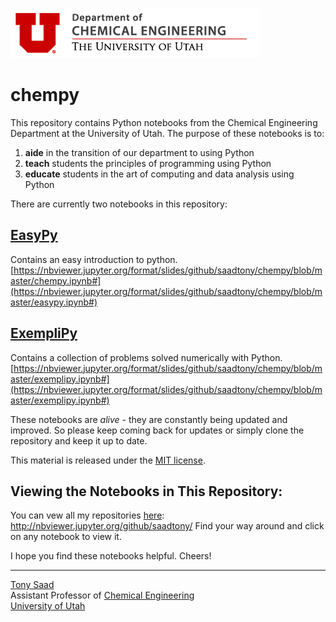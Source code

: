 ![](ChemE_logo.png)

# chempy

This repository contains Python notebooks from the Chemical Engineering Department at the University of Utah. The purpose of these notebooks is to:

1. **aide** in the transition of our department to using Python
2. **teach** students the principles of programming using Python
3. **educate** students in the art of computing and data analysis using Python

There are currently two notebooks in this repository:

## [EasyPy](https://nbviewer.jupyter.org/format/slides/github/saadtony/chempy/blob/master/easypy.ipynb#)
Contains an easy introduction to python.
[https://nbviewer.jupyter.org/format/slides/github/saadtony/chempy/blob/master/chempy.ipynb#](https://nbviewer.jupyter.org/format/slides/github/saadtony/chempy/blob/master/easypy.ipynb#)


## [ExempliPy](https://nbviewer.jupyter.org/format/slides/github/saadtony/chempy/blob/master/exemplipy.ipynb#)
Contains a collection of problems solved numerically with Python.
[https://nbviewer.jupyter.org/format/slides/github/saadtony/chempy/blob/master/exemplipy.ipynb#](https://nbviewer.jupyter.org/format/slides/github/saadtony/chempy/blob/master/exemplipy.ipynb#)


These notebooks are *alive* - they are constantly being updated and improved. So please keep coming back for updates or simply clone the repository and keep it up to date.

This material is released under the [MIT license](LICENSE).

## Viewing the Notebooks in This Repository:

You can vew all my repositories [here](http://nbviewer.jupyter.org/github/saadtony):
<a href=http://nbviewer.jupyter.org/github/saadtony/>http://nbviewer.jupyter.org/github/saadtony/</a>
Find your way around and click on any notebook to view it.


I hope you find these notebooks helpful.
Cheers!

----
[Tony Saad](www.tonysaad.net) <br/>
Assistant Professor of [Chemical Engineering](www.che.utah.edu) <br/>
[University of Utah](www.utah.edu)